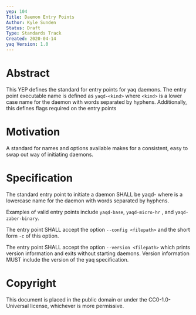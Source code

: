 ```yaml
---
yep: 104
Title: Daemon Entry Points
Author: Kyle Sunden
Status: Draft
Type: Standards Track
Created: 2020-04-14
yaq Version: 1.0
---
```


# Abstract

This YEP defines the standard for entry points for yaq daemons.
The entry point executable name is defined as `yaqd-<kind>` where `<kind>` is a lower case name for the daemon with words separated by hyphens.
Additionally, this defines flags required on the entry points

# Motivation

A standard for names and options available makes for a consistent, easy to swap out way of initiating daemons.

# Specification

The standard entry point to initiate a daemon SHALL be yaqd- <kind> where <kind> is a lowercase name for the daemon with words separated by hyphens.

Examples of valid entry points include `yaqd-base`, `yaqd-micro-hr` , and `yaqd-zaber-binary`.

The entry point SHALL accept the option `--config <filepath>` and the short form `-c` of this option.

The entry point SHALL accept the option `--version <filepath>` which prints version information and exits without starting daemons. 
Version information MUST include the version of the yaq specification.

# Copyright

This document is placed in the public domain or under the
CC0-1.0-Universal license, whichever is more permissive.

